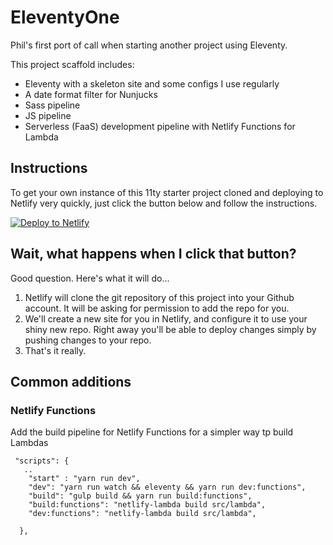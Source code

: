 # EleventyOne

Phil's first port of call when starting another project using Eleventy.

This project scaffold includes:

- Eleventy with a skeleton site and some configs I use regularly
- A date format filter for Nunjucks
- Sass pipeline
- JS pipeline
- Serverless (FaaS) development pipeline with Netlify Functions for Lambda


## Instructions

To get your own instance of this 11ty starter project cloned and deploying to Netlify very quickly, just click the button below and follow the instructions.

[![Deploy to Netlify](https://www.netlify.com/img/deploy/button.svg)](https://app.netlify.com/start/deploy?repository=https://github.com/philhawksworth/eleventyone)


## Wait, what happens when I click that button?

Good question. Here's what it will do...

1. Netlify will clone the git repository of this project into your Github account. It will be asking for permission to add the repo for you.
2. We'll create a new site for you in Netlify, and configure it to use your shiny new repo. Right away you'll be able to deploy changes simply by pushing changes to your repo.
3. That's it really.


## Common additions

### Netlify Functions

Add the build pipeline for Netlify Functions for a simpler way tp build Lambdas

```
 "scripts": {
   ..
    "start" : "yarn run dev",
    "dev": "yarn run watch && eleventy && yarn run dev:functions",
    "build": "gulp build && yarn run build:functions",
    "build:functions": "netlify-lambda build src/lambda",
    "dev:functions": "netlify-lambda build src/lambda",

  },
```
